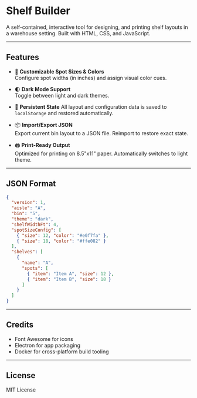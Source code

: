# Shelf Builder

A self-contained, interactive tool for designing, and printing shelf layouts in a warehouse setting. Built with HTML, CSS, and JavaScript.

---

## Features

- 🎨 **Customizable Spot Sizes & Colors**  
  Configure spot widths (in inches) and assign visual color cues.

- 🌓 **Dark Mode Support**  
  Toggle between light and dark themes.

- 💾 **Persistent State** 
  All layout and configuration data is saved to `localStorage` and restored automatically.

- 📦 **Import/Export JSON**  
  Export current bin layout to a JSON file. Reimport to restore exact state.

- 🖨 **Print-Ready Output**  
  Optimized for printing on 8.5"x11" paper. Automatically switches to light theme.

---

## JSON Format

```json
{
  "version": 1,
  "aisle": "A",
  "bin": "5",
  "theme": "dark",
  "shelfWidthFt": 4,
  "spotSizeConfig": [
    { "size": 12, "color": "#e0f7fa" },
    { "size": 18, "color": "#ffe082" }
  ],
  "shelves": [
    {
      "name": "A",
      "spots": [
        { "item": "Item A", "size": 12 },
        { "item": "Item B", "size": 18 }
      ]
    }
  ]
}
```

---

## Credits
- Font Awesome for icons
- Electron for app packaging
- Docker for cross-platform build tooling

---

## License
MIT License


